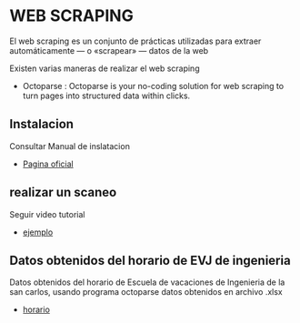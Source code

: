 # WEB SCRAPING
El web scraping es un conjunto de prácticas utilizadas para extraer automáticamente — o
«scrapear» — datos de la web

Existen varias maneras de realizar el web scraping
- Octoparse : Octoparse is your no-coding solution for web scraping to turn pages 
into structured data within clicks.

## Instalacion
Consultar Manual de inslatacion
- [Pagina oficial](https://www.octoparse.com/?fpr=jessica78&gad_source=1&gclid=CjwKCAjwqMO0BhA8EiwAFTLgINHOhwDmksdu97xpq0kkss3bOkPmtzJNaRcJzlqPHPFZjaQpF8_wWxoCRxAQAvD_BwE)

## realizar un scaneo
Seguir video tutorial
- [ejemplo](https://www.youtube.com/watch?v=h8KEZJWGxgs)

## Datos obtenidos del horario de EVJ de ingenieria
Datos obtenidos del horario de Escuela de vacaciones de Ingenieria de la san carlos, usando programa octoparse datos obtenidos en archivo .xlsx

- [horario](https://usuarios.ingenieria.usac.edu.gt/horarios/vacaciones/1)
